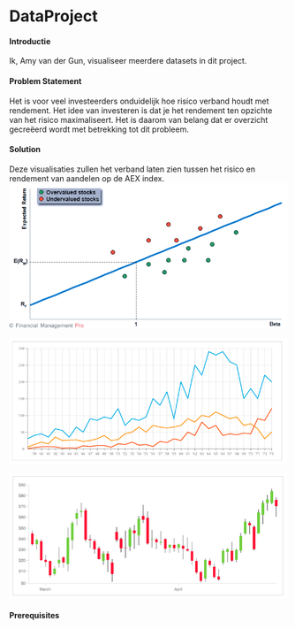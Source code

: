 # DataProject
#### Introductie
Ik, Amy van der Gun, visualiseer meerdere datasets in dit project.

#### Problem Statement
Het is voor veel investeerders onduidelijk hoe risico verband houdt met rendement. Het idee van investeren is dat je het rendement ten opzichte van het risico maximaliseert. Het is daarom van belang dat er overzicht gecreëerd wordt met betrekking tot dit probleem.

#### Solution
Deze visualisaties zullen het verband laten zien tussen het risico en rendement van aandelen op de AEX index.
![](doc/SML.png)

![](doc/LINE.png)

![](doc/CANDLE.png)

#### Prerequisites
